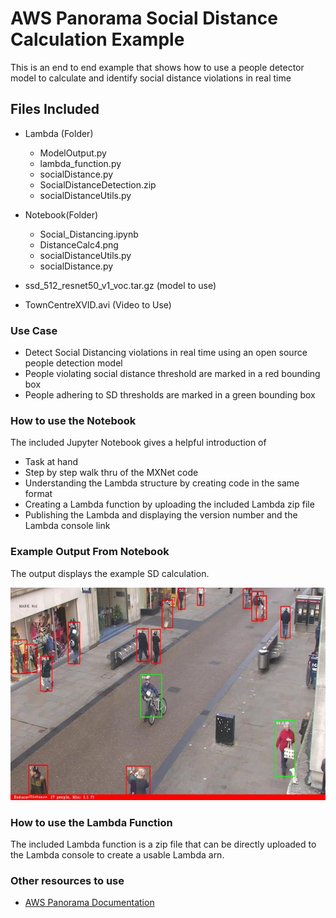 # AWS Panorama Social Distance Calculation Example

This is an end to end example that shows how to use a people detector model to calculate and identify social distance violations in real time

## Files Included
- Lambda (Folder)
	- ModelOutput.py 
	- lambda_function.py
	- socialDistance.py
	- SocialDistanceDetection.zip
	- socialDistanceUtils.py
- Notebook(Folder)
	- Social_Distancing.ipynb
	- DistanceCalc4.png
	- socialDistanceUtils.py
	- socialDistance.py


- ssd_512_resnet50_v1_voc.tar.gz (model to use)
- TownCentreXVID.avi (Video to Use)

### Use Case
- Detect Social Distancing violations in real time using an open source people detection model
- People violating social distance threshold are marked in a red bounding box
- People adhering to SD thresholds are marked in a green bounding box

### How to use the Notebook
The included Jupyter Notebook gives a helpful introduction of 
- Task at hand 
- Step by step walk thru of the MXNet code
- Understanding the Lambda structure by creating code in the same format
- Creating a Lambda function by uploading the included Lambda zip file
- Publishing the Lambda and displaying the version number and the Lambda console link

### Example Output From Notebook

The output displays the example SD calculation. 

![Example Notebook](SD_example.jpg)


### How to use the Lambda Function

The included Lambda function is a zip file that can be directly uploaded to the Lambda console to create a usable Lambda arn. 

### Other resources to use

- [AWS Panorama Documentation](https://docs.aws.amazon.com/panorama/)
